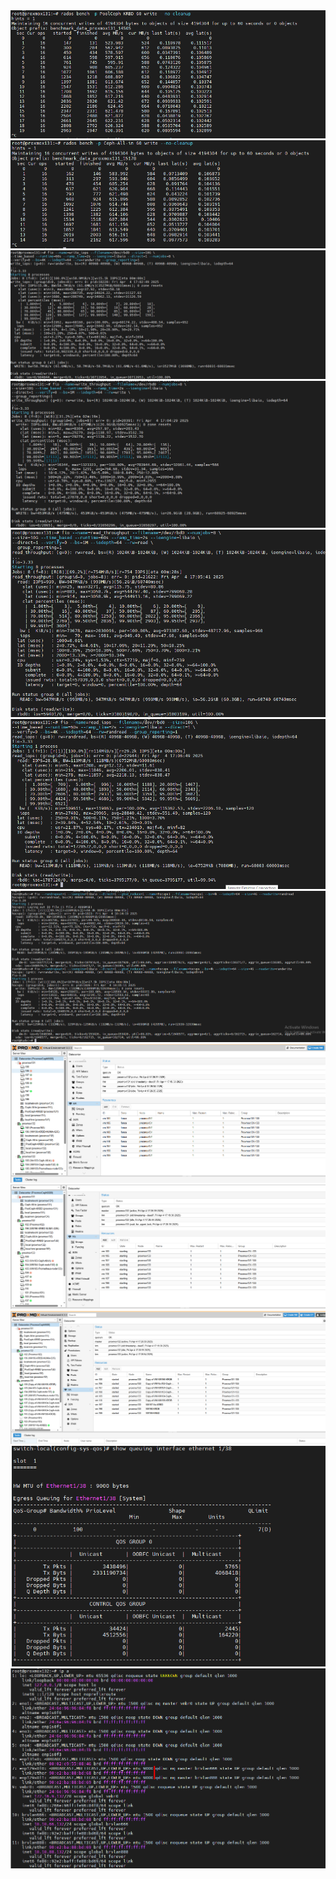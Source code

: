   <img src="proxmoxcephnexus3064images/Screenshot_28.png">

  <img src="proxmoxcephnexus3064images/Screenshot_29.png">

  <img src="proxmoxcephnexus3064images/Screenshot_30.png">

  <img src="proxmoxcephnexus3064images/Screenshot_31.png">

  <img src="proxmoxcephnexus3064images/Screenshot_32.png">

  <img src="proxmoxcephnexus3064images/Screenshot_33.png">

  <img src="proxmoxcephnexus3064images/Screenshot_34.png">

  <img src="proxmoxcephnexus3064images/Screenshot_35.png">

  <img src="proxmoxcephnexus3064images/Screenshot_36.png">

  <img src="proxmoxcephnexus3064images/Screenshot_37.png">

  <img src="proxmoxcephnexus3064images/Screenshot_38.png">

  <img src="proxmoxcephnexus3064images/Screenshot_39.png">
